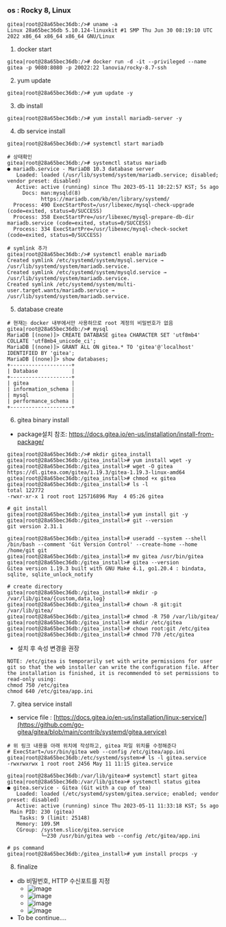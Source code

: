 
### os : Rocky 8, Linux
```
gitea|root@28a65bec36db:/># uname -a
Linux 28a65bec36db 5.10.124-linuxkit #1 SMP Thu Jun 30 08:19:10 UTC 2022 x86_64 x86_64 x86_64 GNU/Linux
```

1. docker start
```
gitea|root@28a65bec36db:/># docker run -d -it --privileged --name gitea -p 9080:8080 -p 20022:22 lanovia/rocky-8.7-ssh
```

2. yum update
``` 
gitea|root@28a65bec36db:/># yum update -y
```

3. db install
```
gitea|root@28a65bec36db:/># yum install mariadb-server -y
```

4. db service install
```
gitea|root@28a65bec36db:/># systemctl start mariadb

# 상태확인
gitea|root@28a65bec36db:/># systemctl status mariadb
● mariadb.service - MariaDB 10.3 database server
   Loaded: loaded (/usr/lib/systemd/system/mariadb.service; disabled; vendor preset: disabled)
   Active: active (running) since Thu 2023-05-11 10:22:57 KST; 5s ago
     Docs: man:mysqld(8)
           https://mariadb.com/kb/en/library/systemd/
  Process: 490 ExecStartPost=/usr/libexec/mysql-check-upgrade (code=exited, status=0/SUCCESS)
  Process: 358 ExecStartPre=/usr/libexec/mysql-prepare-db-dir mariadb.service (code=exited, status=0/SUCCESS)
  Process: 334 ExecStartPre=/usr/libexec/mysql-check-socket (code=exited, status=0/SUCCESS)

# symlink 추가
gitea|root@28a65bec36db:/># systemctl enable mariadb
Created symlink /etc/systemd/system/mysql.service → /usr/lib/systemd/system/mariadb.service.
Created symlink /etc/systemd/system/mysqld.service → /usr/lib/systemd/system/mariadb.service.
Created symlink /etc/systemd/system/multi-user.target.wants/mariadb.service → /usr/lib/systemd/system/mariadb.service.
```

5. database create
```
# 현재는 docker 내부에서만 사용하므로 root 계정의 비밀번호가 없음
gitea|root@28a65bec36db:/># mysql
MariaDB [(none)]> CREATE DATABASE gitea CHARACTER SET 'utf8mb4' COLLATE 'utf8mb4_unicode_ci';
MariaDB [(none)]> GRANT ALL ON gitea.* TO 'gitea'@'localhost' IDENTIFIED BY 'gitea';
MariaDB [(none)]> show databases;
+--------------------+
| Database           |
+--------------------+
| gitea              |
| information_schema |
| mysql              |
| performance_schema |
+--------------------+
```


6. gitea binary install
* package설치 참조: https://docs.gitea.io/en-us/installation/install-from-package/
```
gitea|root@28a65bec36db:/># mkdir gitea_install
gitea|root@28a65bec36db:/gitea_install># yum install wget -y
gitea|root@28a65bec36db:/gitea_install># wget -O gitea https://dl.gitea.com/gitea/1.19.3/gitea-1.19.3-linux-amd64
gitea|root@28a65bec36db:/gitea_install># chmod +x gitea
gitea|root@28a65bec36db:/gitea_install># ls -l
total 122772
-rwxr-xr-x 1 root root 125716896 May  4 05:26 gitea

# git install
gitea|root@28a65bec36db:/gitea_install># yum install git -y
gitea|root@28a65bec36db:/gitea_install># git --version
git version 2.31.1

gitea|root@28a65bec36db:/gitea_install># useradd --system --shell /bin/bash --comment 'Git Version Control' --create-home --home /home/git git
gitea|root@28a65bec36db:/gitea_install># mv gitea /usr/bin/gitea
gitea|root@28a65bec36db:/gitea_install># gitea --version
Gitea version 1.19.3 built with GNU Make 4.1, go1.20.4 : bindata, sqlite, sqlite_unlock_notify

# create directory
gitea|root@28a65bec36db:/gitea_install># mkdir -p /var/lib/gitea/{custom,data,log}
gitea|root@28a65bec36db:/gitea_install># chown -R git:git /var/lib/gitea/
gitea|root@28a65bec36db:/gitea_install># chmod -R 750 /var/lib/gitea/
gitea|root@28a65bec36db:/gitea_install># mkdir /etc/gitea
gitea|root@28a65bec36db:/gitea_install># chown root:git /etc/gitea
gitea|root@28a65bec36db:/gitea_install># chmod 770 /etc/gitea
```

* 설치 후 속성 변경을 권장
```
NOTE: /etc/gitea is temporarily set with write permissions for user git so that the web installer can write the configuration file. After the installation is finished, it is recommended to set permissions to read-only using:
chmod 750 /etc/gitea
chmod 640 /etc/gitea/app.ini
```

7. gitea service install
* service file : [https://docs.gitea.io/en-us/installation/linux-service/](https://github.com/go-gitea/gitea/blob/main/contrib/systemd/gitea.service)
```
# 위 링크 내용을 아래 위치에 작성하고, gitea 파일 위치를 수정해준다
# ExecStart=/usr/bin/gitea web --config /etc/gitea/app.ini
gitea|root@28a65bec36db:/etc/systemd/system># ls -l gitea.service
-rwxrwxrwx 1 root root 2456 May 11 11:15 gitea.service

gitea|root@28a65bec36db:/var/lib/gitea># systemctl start gitea
gitea|root@28a65bec36db:/var/lib/gitea># systemctl status gitea
● gitea.service - Gitea (Git with a cup of tea)
   Loaded: loaded (/etc/systemd/system/gitea.service; enabled; vendor preset: disabled)
   Active: active (running) since Thu 2023-05-11 11:33:18 KST; 5s ago
 Main PID: 230 (gitea)
    Tasks: 9 (limit: 25148)
   Memory: 109.5M
   CGroup: /system.slice/gitea.service
           └─230 /usr/bin/gitea web --config /etc/gitea/app.ini

# ps command
gitea|root@28a65bec36db:/gitea_install># yum install procps -y
```

8. finalize
* db 비밀번호, HTTP 수신포트를 지정
  * ![image](https://github.com/parknamjun/gitea/assets/4444533/3ad7e9fe-50e5-41c2-8be7-861d4ec1edf2)
  * ![image](https://github.com/parknamjun/gitea/assets/4444533/51901d33-348d-493e-ae42-d5aa479f3dd9)
  * ![image](https://github.com/parknamjun/gitea/assets/4444533/7cf5373c-786f-4326-a42f-f142e711e9d4)
  * ![image](https://github.com/parknamjun/gitea/assets/4444533/5d863024-6c97-42dd-82d7-50274f1d41df)
* To be continue....


